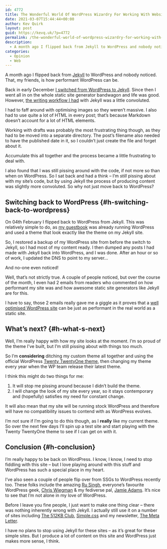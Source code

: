 ```yaml
---
id: 4772
title: The Wonderful World Of WordPress Wizardry For Working With Websites
date: 2021-03-07T15:44:44+00:00
author: Kev Quirk
layout: post
guid: https://kevq.uk/?p=4772
permalink: /the-wonderful-world-of-wordpress-wizardry-for-working-with-websites/
description:
  - A month ago I flipped back from Jekyll to WordPress and nobody noticed. That, my friends, is how performant WordPress can be.
categories:
  - Opinion
  - Web
---
```

<p class="medium">
  A month ago I flipped back from <a href="https://jekyllrb.com/" target="_blank" rel="noreferrer noopener">Jekyll</a> to WordPress and nobody noticed. That, my friends, is how performant WordPress can be.
</p>

Back in early December [I switched from WordPress to Jekyll](https://kevq.uk/goodbye-wordpress-switched-to-jekyll/). Since then I went all in on the whole static site generator bandwagon and life was good. However, [the writing workflow I had](https://kevq.uk/my-writing-workflow/) with Jekyll was a little convoluted.

I had to faff around with optimising images so they weren&#8217;t massive. I also had to use quite a lot of HTML in every post; that&#8217;s because Markdown doesn&#8217;t account for a lot of HTML elements.

Working with drafts was probably the most frustrating thing though, as they had to be moved into a separate directory. The post&#8217;s filename also needed to have the published date in it, so I couldn&#8217;t just create the file and forget about it.

Accumulate this all together and the process became a little frustrating to deal with.

I also found that I was still pissing around with the code, if not more so than when on WordPress. So I sat back and had a think &#8211; I&#8217;m _still_ pissing about with my site&#8217;s code, but by using Jekyll the process of producing content was slightly more convoluted. So why not just move back to WordPress?

## Switching back to WordPress {#h-switching-back-to-wordpress}

On 04th February I flipped back to WordPress from Jekyll. This was relatively simple to do, as [my guestbook](https://kevq.uk/guestbook/) was already running WordPress and used a theme that look exactly like the theme on my Jekyll site.

So, I restored a backup of my WordPress site from before the switch to Jekyll, so I had most of my content ready. I then dumped any posts I had made with Jekyll back into WordPress, and I was done. After an hour or so of work, I updated the DNS to point to my server&#8230;

<p class="medium">
  And no-one even noticed!
</p>

Well, that&#8217;s not strictly true. A couple of people noticed, but over the course of the month, I even had 2 emails from readers who commented on how performant my site was and how awesome static site generators like Jekyll are for this.

I have to say, those 2 emails really gave me a giggle as it proves that a [well optimised WordPress site](https://kevq.uk/the-case-for-wordpress/) can be just as performant in the real world as a static site.

## What&#8217;s next? {#h-what-s-next}

Well, I&#8217;m really happy with how my site looks at the moment. I&#8217;m so proud of the theme I&#8217;ve built, but I&#8217;m still pissing about with things too much.

So I&#8217;m **considering** ditching my custom theme all together and using the official WordPress <a href="https://wordpress.org/themes/twentytwentyone/" target="_blank" rel="noreferrer noopener">Twenty TwentyOne theme</a>, then changing my theme every year when the WP team release their latest theme.

I think this might do two things for me:

  1. It will stop me pissing around because I didn&#8217;t build the theme.
  2. I will change the look of my site every year, so it stays contemporary and (hopefully) satisfies my need for constant change.

It will also mean that my site will be running stock WordPress and therefore will have no compatibility issues to contend with as WordPress evolves.

I&#8217;m not sure if I&#8217;m going to do this though, as I **really** like my current theme. So over the next few days I&#8217;ll spin up a test site and start playing with the Twenty TwentyOne theme to see if I can get on with it.

## Conclusion {#h-conclusion}

I&#8217;m really happy to be back on WordPress. I know, I know, I need to stop fiddling with this site &#8211; but I love playing around with this stuff and WordPress has such a special place in my heart.

I&#8217;ve also seen a couple of people flip over from SSGs to WordPress recently too. These folks include the amazing <a href="https://rusingh.com/2021/03/05/waving-thankful-goodbye-to-static-websites-and-more/" target="_blank" rel="noreferrer noopener">Ru Singh</a>, everyone&#8217;s favourite WordPress geek, <a href="https://chriswiegman.com/2020/08/hello-wordpress-my-old-friend/" target="_blank" rel="noreferrer noopener">Chris Wiegman</a> & my fediverse pal, <a href="https://jamiesnotes.com" target="_blank" rel="noreferrer noopener">Jamie Adams</a>. It&#8217;s nice to see that I&#8217;m not alone in my love of WordPress.

Before I leave you fine people, I just want to make one thing clear &#8211; there was nothing inherently wrong with Jekyll. I actually still use it on a number of sites including <a href="https://512kb.club" target="_blank" rel="noreferrer noopener">The 512KB Club</a>, <a href="https://simplecss.org" target="_blank" rel="noreferrer noopener">Simple.css</a> and my newsletter, <a href="https://metaletter.net" target="_blank" rel="noreferrer noopener">The Meta Letter</a>.

I have no plans to stop using Jekyll for these sites &#8211; as it&#8217;s great for these simple sites. But I produce a lot of content on this site and WordPress just makes more sense, I think.

